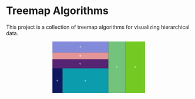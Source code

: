 Treemap Algorithms
===================

This project is a collection of treemap algorithms for visualizing hierarchical data.

<p align="center" width="100%">
    <img width="50%" src="figs/example.png"> 
</p>
